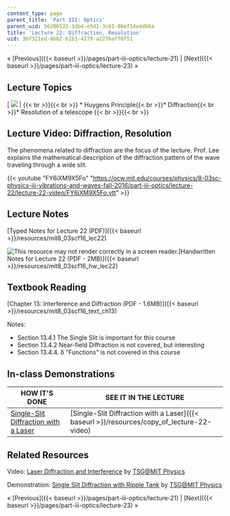 ```yaml
---
content_type: page
parent_title: 'Part III: Optics'
parent_uid: 56206522-3db4-e5d1-3c01-86ef14e4db6a
title: 'Lecture 22: Diffraction, Resolution'
uid: 3bf321ed-8bb2-61b1-4279-a2276aff6f51
---
```


« [Previous]({{< baseurl >}}/pages/part-iii-optics/lecture-21) | [Next]({{< baseurl >}}/pages/part-iii-optics/lecture-23) »

Lecture Topics
--------------

| ![](BASEURL_PLACEHOLDER/resources/l22) |  {{< br >}}{{< br >}} *   Huygens Principle{{< br >}}*   Diffraction{{< br >}}*   Resolution of a telescope {{< br >}}{{< br >}}  

Lecture Video: Diffraction, Resolution
--------------------------------------

The phenomena related to diffraction are the focus of the lecture. Prof. Lee explains the mathematical description of the diffraction pattern of the wave traveling through a wide slit.

{{< youtube "FY6iXM9X5Fo" "https://ocw.mit.edu/courses/physics/8-03sc-physics-iii-vibrations-and-waves-fall-2016/part-iii-optics/lecture-22/lecture-22-video/FY6iXM9X5Fo.vtt" >}}

Lecture Notes
-------------

[Typed Notes for Lecture 22 (PDF)]({{< baseurl >}}/resources/mit8_03scf16_lec22)

![This resource may not render correctly in a screen reader.](/images/inacessible.gif)[Handwritten Notes for Lecture 22 (PDF - 2MB)]({{< baseurl >}}/resources/mit8_03scf16_hw_lec22)

Textbook Reading
----------------

[Chapter 13: Interference and Diffraction (PDF - 1.6MB)]({{< baseurl >}}/resources/mit8_03scf16_text_ch13) 

Notes:

*   Section 13.4.1 The Single Slit is important for this course
*   Section 13.4.2 Near-field Diffraction is not covered, but interesting
*   Section 13.4.4. δ "Functions" is not covered in this course

In-class Demonstrations
-----------------------

| HOW IT'S DONE | SEE IT IN THE LECTURE |
| --- | --- |
| [Single-Slit Diffraction with a Laser](http://tsgphysics.mit.edu/front/?page=demo.php&letnum=Q%202&show=0) | [Single-Slit Diffraction with a Laser]({{< baseurl >}}/resources/copy_of_lecture-22-video) 

Related Resources
-----------------

Video: [Laser Diffraction and Interference](https://www.youtube.com/watch?v=9D8cPrEAGyc) by [TSG@MIT Physics](http://tsgphysics.mit.edu/front/)

Demonstration: [Single Slit Diffraction with Ripple Tank](http://tsgphysics.mit.edu/front/?page=demo.php&letnum=Q%201&show=0) by [TSG@MIT Physics](http://tsgphysics.mit.edu/front/)

« [Previous]({{< baseurl >}}/pages/part-iii-optics/lecture-21) | [Next]({{< baseurl >}}/pages/part-iii-optics/lecture-23) »